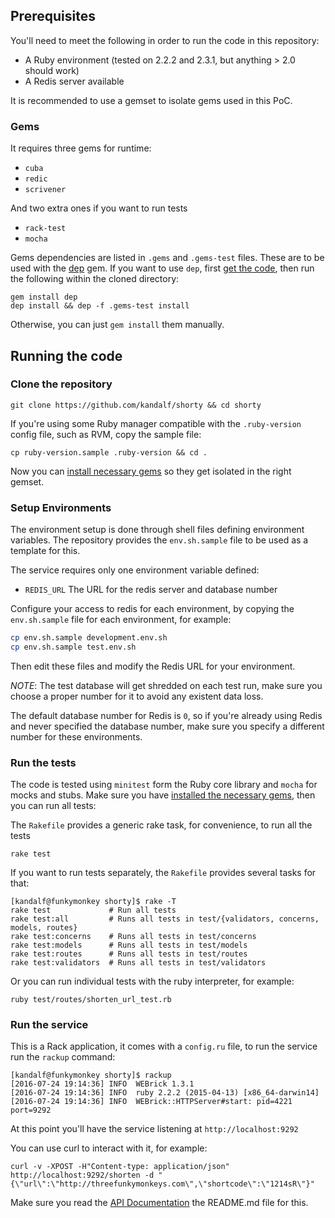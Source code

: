 ## Prerequisites

You'll need to meet the following in order to run the code in this repository:

* A Ruby environment (tested on 2.2.2 and 2.3.1, but anything > 2.0 should work)
* A Redis server available

It is recommended to use a gemset to isolate gems used in this PoC.

### Gems

It requires three gems for runtime:

* `cuba`
* `redic`
* `scrivener`

And two extra ones if you want to run tests

* `rack-test`
* `mocha`

Gems dependencies are listed in `.gems` and `.gems-test` files. These are to be used with the [dep](https://rubygems.org/gems/dep) gem. If you want to use `dep`, first [get the code](#clone-the-repository), then run the following within the cloned directory:

```
gem install dep
dep install && dep -f .gems-test install
```

Otherwise, you can just `gem install` them manually.

## Running the code

### Clone the repository

```
git clone https://github.com/kandalf/shorty && cd shorty
```

If you're using some Ruby manager compatible with the `.ruby-version` config file, such as RVM, copy the sample file:

```
cp ruby-version.sample .ruby-version && cd .
```

Now you can [install necessary gems](#gems) so they get isolated in the right gemset.

### Setup Environments

The environment setup is done through shell files defining environment variables. The repository provides the `env.sh.sample` file to be used as a template for this.

The service requires only one environment variable defined:

* `REDIS_URL` The URL for the redis server and database number

Configure your access to redis for each environment, by copying the `env.sh.sample` file for each environment, for example:

```Bash
cp env.sh.sample development.env.sh
cp env.sh.sample test.env.sh
```

Then edit these files and modify the Redis URL for your environment.

*NOTE*: The test database will get shredded on each test run, make sure you choose a proper number for it to avoid any existent data loss.

The default database number for Redis is `0`, so if you're already using Redis and never specified the database number, make sure you specify a different number for these environments.


### Run the tests

The code is tested using `minitest` form the Ruby core library and `mocha` for mocks and stubs.
Make sure you have [installed the necessary gems](#gems), then you can run all tests:

The `Rakefile` provides a generic rake task, for convenience, to run all the tests

```
rake test
```

If you want to run tests separately, the `Rakefile` provides several tasks for that:

```
[kandalf@funkymonkey shorty]$ rake -T
rake test             # Run all tests
rake test:all         # Runs all tests in test/{validators, concerns, models, routes}
rake test:concerns    # Runs all tests in test/concerns
rake test:models      # Runs all tests in test/models
rake test:routes      # Runs all tests in test/routes
rake test:validators  # Runs all tests in test/validators
```

Or you can run individual tests with the ruby interpreter, for example:

```
ruby test/routes/shorten_url_test.rb
```

### Run the service

This is a Rack application, it comes with a `config.ru` file, to run the service run the `rackup` command:

```
[kandalf@funkymonkey shorty]$ rackup 
[2016-07-24 19:14:36] INFO  WEBrick 1.3.1
[2016-07-24 19:14:36] INFO  ruby 2.2.2 (2015-04-13) [x86_64-darwin14]
[2016-07-24 19:14:36] INFO  WEBrick::HTTPServer#start: pid=4221 port=9292
```

At this point you'll have the service listening at `http://localhost:9292`

You can use curl to interact with it, for example:

```
curl -v -XPOST -H"Content-type: application/json" http://localhost:9292/shorten -d "{\"url\":\"http://threefunkymonkeys.com\",\"shortcode\":\"1214sR\"}"
```

Make sure you read the [API Documentation](README.md#api-documentation) the README.md file for this.
